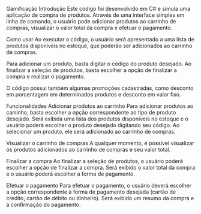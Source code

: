 Gamificação
Introdução
Este código foi desenvolvido em C# e simula uma aplicação de compra de produtos. Através de uma interface simples em linha de comando, o usuário pode adicionar produtos ao carrinho de compras, visualizar o valor total da compra e efetuar o pagamento.

Como usar
Ao executar o código, o usuário será apresentado a uma lista de produtos disponíveis no estoque, que poderão ser adicionados ao carrinho de compras.

Para adicionar um produto, basta digitar o código do produto desejado. Ao finalizar a seleção de produtos, basta escolher a opção de finalizar a compra e realizar o pagamento.

O código possui também algumas promoções cadastradas, como desconto em porcentagem em determinados produtos e desconto em valor fixo.

Funcionalidades
Adicionar produtos ao carrinho
Para adicionar produtos ao carrinho, basta escolher a opção correspondente ao tipo de produto desejado. Será exibida uma lista dos produtos disponíveis no estoque e o usuário poderá escolher o produto desejado digitando seu código. Ao selecionar um produto, ele será adicionado ao carrinho de compras.

Visualizar o carrinho de compras
A qualquer momento, é possível visualizar os produtos adicionados ao carrinho de compras e seu valor total.

Finalizar a compra
Ao finalizar a seleção de produtos, o usuário poderá escolher a opção de finalizar a compra. Será exibido o valor total da compra e o usuário poderá escolher a forma de pagamento.

Efetuar o pagamento
Para efetuar o pagamento, o usuário deverá escolher a opção correspondente à forma de pagamento desejada (cartão de crédito, cartão de débito ou dinheiro). Será exibido um resumo da compra e a confirmação do pagamento.
